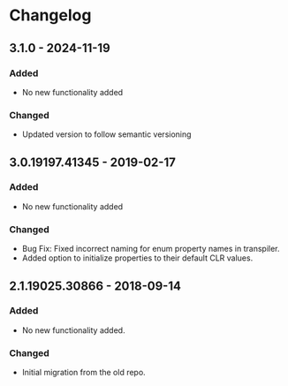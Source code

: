 # Changelog

## 3.1.0 - 2024-11-19
### Added
- No new functionality added

### Changed
- Updated version to follow semantic versioning

## 3.0.19197.41345 - 2019-02-17
### Added
- No new functionality added

### Changed
- Bug Fix: Fixed incorrect naming for enum property names in transpiler.
- Added option to initialize properties to their default CLR values.

## 2.1.19025.30866 - 2018-09-14
### Added
- No new functionality added.

### Changed
- Initial migration from the old repo.
